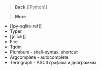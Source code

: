 > **Back**
> [[Python]]

> **More**
 - [[py-sqlite-ref]]
 - Typer
- [[click]]
- Fire  
- Tqdm
- Plumbum - shell-syntax, shortcut
- Argcomplete - autocomplete
- Termgraph - ASCII графика и диаграммы